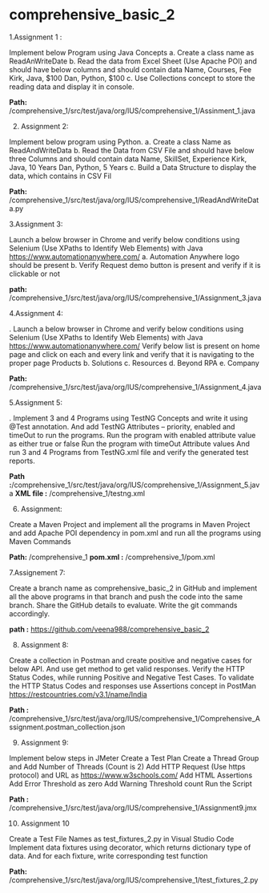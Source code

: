 # comprehensive_basic_2
1.Assignment 1 :

 Implement below Program using Java Concepts
    a. Create a class name as ReadAnWriteDate
    b. Read the data from Excel Sheet (Use Apache POI) and should have below columns and should contain data
    Name, Courses, Fee
    Kirk, Java, $100
    Dan, Python, $100
    c. Use Collections concept to store the reading data and display it in console.
    
  **Path:** /comprehensive_1/src/test/java/org/lUS/comprehensive_1/Assinment_1.java
  
2. Assignment 2:
   
  Implement below program using Python.
  a. Create a class Name as ReadAndWriteData
  b. Read the Data from CSV File and should have below three Columns and should contain data
  Name, SkillSet, Experience
  Kirk, Java, 10 Years
  Dan, Python, 5 Years
  c. Build a Data Structure to display the data, which contains in CSV Fil

**Path:** /comprehensive_1/src/test/java/org/lUS/comprehensive_1/ReadAndWriteData.py

3.Assignment 3:

  Launch a below browser in Chrome and verify below conditions using Selenium (Use XPaths to Identify Web Elements) with Java https://www.automationanywhere.com/
  a. Automation Anywhere logo should be present
  b. Verify Request demo button is present and verify if it is clickable or not
  
**path:** /comprehensive_1/src/test/java/org/lUS/comprehensive_1/Assignment_3.java

4.Assignment 4:

. Launch a below browser in Chrome and verify below conditions using Selenium (Use XPaths to Identify Web Elements) with Java https://www.automationanywhere.com/
Verify below list is present on home page and click on each and every link and verify that it is navigating to the proper page
Products b. Solutions c. Resources d. Beyond RPA e. Company

**Path:** /comprehensive_1/src/test/java/org/lUS/comprehensive_1/Assignment_4.java

5.Assignment 5:

. Implement 3 and 4 Programs using TestNG Concepts and write it using @Test annotation.
And add TestNG Attributes – priority, enabled and timeOut to run the programs.
Run the program with enabled attribute value as either true or false
Run the program with timeOut Attribute values
And run 3 and 4 Programs from TestNG.xml file and verify the generated test reports.

**Path :**/comprehensive_1/src/test/java/org/lUS/comprehensive_1/Assignment_5.java
**XML file :** /comprehensive_1/testng.xml

6. Assignment:
   
Create a Maven Project and implement all the programs in Maven Project and add Apache POI dependency in pom.xml and run all the programs using Maven Commands

**Path:** /comprehensive_1
**pom.xml :** /comprehensive_1/pom.xml

7.Assignement 7:

   Create a branch name as comprehensive_basic_2 in GitHub and implement all the above programs in that branch and push the code into the same branch. Share the GitHub details to evaluate. Write the git commands accordingly.
   
**path :** https://github.com/veena988/comprehensive_basic_2

8. Assignment 8:
   
  Create a collection in Postman and create positive and negative cases for below API. And use get method to get valid responses.
  Verify the HTTP Status Codes, while running Positive and Negative Test Cases.
  To validate the HTTP Status Codes and responses use Assertions concept in PostMan https://restcountries.com/v3.1/name/India

**Path :** /comprehensive_1/src/test/java/org/lUS/comprehensive_1/Comprehensive_Assignment.postman_collection.json

9. Assignment 9:
    
  Implement below steps in JMeter
   Create a Test Plan
   Create a Thread Group and Add Number of Threads (Count is 2)
    Add HTTP Request (Use https protocol) and URL as https://www.w3schools.com/
     Add HTML Assertions
    Add Error Threshold as zero
    Add Warning Threshold count
   Run the Script

**Path :** /comprehensive_1/src/test/java/org/lUS/comprehensive_1/Assignment9.jmx

10. Assignment 10
    
  Create a Test File Names as test_fixtures_2.py in Visual Studio Code
  Implement data fixtures using decorator, which returns dictionary type of data. And for each fixture, write corresponding test function

**Path:** /comprehensive_1/src/test/java/org/lUS/comprehensive_1/test_fixtures_2.py







